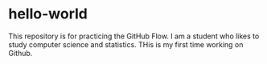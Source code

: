 # hello-world
This repository is for practicing the GitHub Flow.
I am a student who likes to study computer science and statistics. THis is my first time working on Github.
